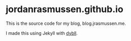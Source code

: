 # jordanrasmussen.github.io
This is the source code for my blog, blog.jrasmussen.me. 

I made this using Jekyll with [dybll](http://dbtek.github.io/dbyll). 
